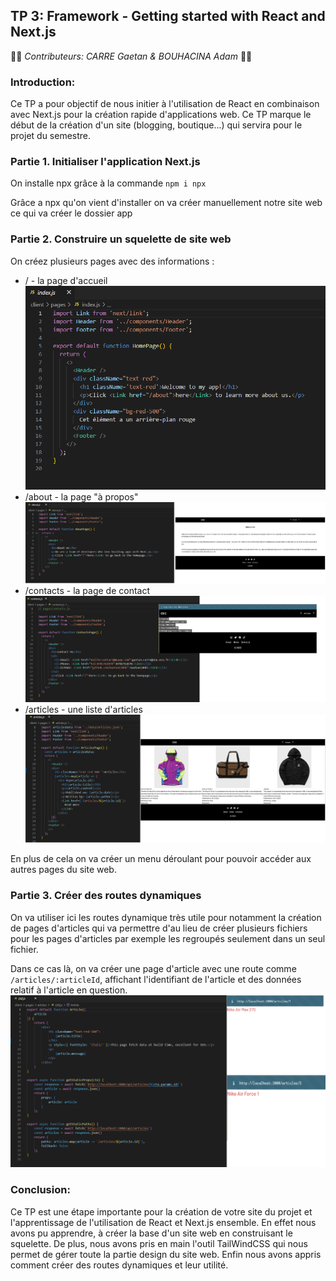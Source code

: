 ## TP 3: Framework - Getting started with React and Next.js

👨‍🦱 _Contributeurs: CARRE Gaetan & BOUHACINA Adam_ 👨🏽

### Introduction:
Ce TP a pour objectif de nous initier à l'utilisation de React en combinaison avec Next.js pour la création rapide d'applications web. Ce TP marque le début de la création d'un site (blogging, boutique...) qui servira pour le projet du semestre.

### Partie 1. Initialiser l'application Next.js
On installe npx grâce à la commande ```npm i npx```

Grâce a npx qu'on vient d'installer on va créer manuellement notre site web ce qui va créer le dossier app

### Partie 2. Construire un squelette de site web

On créez plusieurs pages avec des informations :

* / - la page d'accueil
![Untitled](/labs/readme_lab/assets/screen14.PNG)
* /about - la page "à propos"
![Untitled](/labs/readme_lab/assets/screen15.PNG)
* /contacts - la page de contact
![Untitled](/labs/readme_lab/assets/screen16.PNG)
* /articles - une liste d'articles
![Untitled](/labs/readme_lab/assets/screen17.PNG)

En plus de cela on va créer un menu déroulant pour pouvoir accéder aux autres pages du site web.

### Partie 3. Créer des routes dynamiques
On va utiliser ici les routes dynamique très utile pour notamment la création de pages d'articles qui va permettre d'au lieu de créer plusieurs fichiers pour les pages d'articles par exemple les regroupés seulement dans un seul fichier.

Dans ce cas là, on va créer une page d'article avec une route comme ```/articles/:articleId```, affichant l'identifiant de l'article et des données relatif à l'article en question.
![Untitled](/labs/readme_lab/assets/screen18.PNG)

### Conclusion:
Ce TP est une étape importante pour la création de votre site du projet et l'apprentissage de l'utilisation de React et Next.js ensemble. En effet nous avons pu apprendre, à créer la base d'un site web en construisant le squelette. De plus, nous avons pris en main l'outil TailWindCSS qui nous permet de gérer toute la partie design du site web. Enfin nous avons appris comment créer des routes dynamiques et leur utilité.
